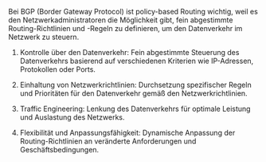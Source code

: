 Bei BGP (Border Gateway Protocol) ist policy-based Routing wichtig, weil es den Netzwerkadministratoren die Möglichkeit gibt, fein abgestimmte Routing-Richtlinien und -Regeln zu definieren, um den Datenverkehr im Netzwerk zu steuern.

1. Kontrolle über den Datenverkehr: Fein abgestimmte Steuerung des Datenverkehrs basierend auf verschiedenen Kriterien wie IP-Adressen, Protokollen oder Ports.

2. Einhaltung von Netzwerkrichtlinien: Durchsetzung spezifischer Regeln und Prioritäten für den Datenverkehr gemäß den Netzwerkrichtlinien.

3. Traffic Engineering: Lenkung des Datenverkehrs für optimale Leistung und Auslastung des Netzwerks.

4. Flexibilität und Anpassungsfähigkeit: Dynamische Anpassung der Routing-Richtlinien an veränderte Anforderungen und Geschäftsbedingungen.